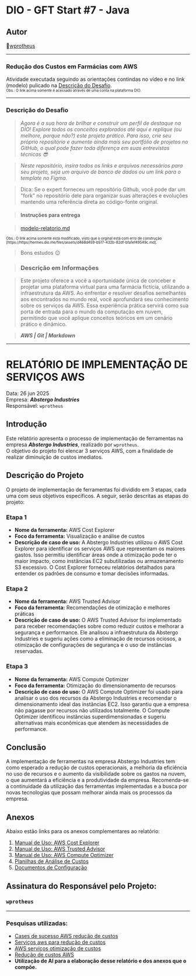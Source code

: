 # DIO - GFT Start #7 - Java

## Autor
🔸[wprotheus](https://github.com/wprotheus)

---

### Redução dos Custos em Farmácias com AWS

Atividade executada seguindo as orientações contindas no vídeo e no link (modelo) pulicado na [Descrição do Desafio](https://web.dio.me/lab/reducao-dos-custos-em-farmacias-com-aws/learning/88422f7a-cd7d-40b7-a2fb-3dc392992f2a).  
<small><sup>Obs.: O link acima somente é acessado através de uma conta na plataforma DIO.</sup></small>

---  

### Descrição do Desafio

> *Agora é a sua hora de brilhar e construir um perfil de destaque na DIO! Explore todos os conceitos explorados até aqui e replique (ou melhore, porque não?) este projeto prático. Para isso, crie seu próprio repositório e aumente ainda mais seu portfólio de projetos no GitHub, o qual pode fazer toda diferença em suas entrevistas técnicas 😎*

> *Neste repositório, insira todos os links e arquivos necessários para seu projeto, seja um arquivo de banco de dados ou um link para o template no Figma.*

> Dica: Se o expert forneceu um repositório Github, você pode dar um "fork" no repositório dele para organizar suas alterações e evoluções mantendo uma referência direta ao código-fonte original.

> #### Instruções para entrega  

> [modelo-relatorio.md](https://hermes.dio.me/files/assets/d468d459-b517-432b-82df-bfa1ef49549c.md)  

<small><sup>Obs.: O link acima somente está modificado, visto que o orginal está com erro de construção [https://https//hermes.dio.me/files/assets/d468d459-b517-432b-82df-bfa1ef49549c.md].</sup></small>

> Bons estudos 😉
 
> ### Descrição em Informações

> Este projeto oferece a você a oportunidade única de conceber e projetar uma plataforma virtual para uma farmácia fictícia, utilizando a infraestrutura da AWS. Ao enfrentar e resolver desafios semelhantes aos encontrados no mundo real, você aprofundará seu conhecimento sobre os serviços da AWS. Essa experiência prática servirá como sua porta de entrada para o mundo da computação em nuvem, permitindo que você aplique conceitos teóricos em um cenário prático e dinâmico.

> ***AWS | Git | Markdown***  

---

# RELATÓRIO DE IMPLEMENTAÇÃO DE SERVIÇOS AWS

Data: 26 jun 2025  
Empresa: ***Abstergo Industries***  
Responsável: `wprotheus`

## Introdução
Este relatório apresenta o processo de implementação de ferramentas na empresa ***Abstergo Industries***, realizado por `wprotheus`.  
O objetivo do projeto foi elencar 3 serviços AWS, com a finalidade de realizar diminuição de custos imediatos.

## Descrição do Projeto
O projeto de implementação de ferramentas foi dividido em 3 etapas, cada uma com seus objetivos específicos. A seguir, serão descritas as etapas do projeto:

### Etapa 1
- **Nome da ferramenta:** AWS Cost Explorer
- **Foco da ferramenta:** Visualização e análise de custos
- **Descrição de caso de uso:** A Abstergo Industries utilizou o AWS Cost Explorer para identificar os serviços AWS que representam os maiores gastos. Isso permitiu identificar áreas onde a otimização pode ter o maior impacto, como instâncias EC2 subutilizadas ou armazenamento S3 excessivo. O Cost Explorer forneceu relatórios detalhados para entender os padrões de consumo e tomar decisões informadas.

### Etapa 2
- **Nome da ferramenta:** AWS Trusted Advisor
- **Foco da ferramenta:** Recomendações de otimização e melhores práticas
- **Descrição de caso de uso:** O AWS Trusted Advisor foi implementado para receber recomendações sobre como reduzir custos e melhorar a segurança e performance. Ele analisou a infraestrutura da Abstergo Industries e sugeriu ações como a eliminação de recursos ociosos, a otimização de configurações de segurança e o uso de instâncias reservadas.

### Etapa 3
- **Nome da ferramenta:** AWS Compute Optimizer
- **Foco da ferramenta:** Otimização do dimensionamento de recursos
- **Descrição de caso de uso:** O AWS Compute Optimizer foi usado para analisar o uso dos recursos da Abstergo Industries e recomendar o dimensionamento ideal das instâncias EC2. Isso garantiu que a empresa não pagasse por recursos não utilizados totalmente. O Compute Optimizer identificou instâncias superdimensionadas e sugeriu alternativas mais econômicas que atendem às necessidades de performance.

## Conclusão

A implementação de ferramentas na empresa Abstergo Industries tem como esperado a redução de custos operacionais, a melhoria da eficiência no uso de recursos e o aumento da visibilidade sobre os gastos na nuvem, o que aumentará a eficiência e a produtividade da empresa. Recomenda-se a continuidade da utilização das ferramentas implementadas e a busca por novas tecnologias que possam melhorar ainda mais os processos da empresa.

## Anexos
Abaixo estão links para os anexos complementares ao relatório:

1. [Manual de Uso: AWS Cost Explorer](./manual-uso-cost-explorer.md)
2. [Manual de Uso: AWS Trusted Advisor](./manual-uso-trusted-advisor.md)
3. [Manual de Uso: AWS Compute Optimizer](./manual-uso-compute-optimizer.md)
4. [Planilhas de Análise de Custos](./planilhas-analise-custos.md)
5. [Documentos de Configuração](./documentos-configuracao.md)


## Assinatura do Responsável pelo Projeto:  

### `wprotheus`

--- 

### Pesquisas utilizadas:

- [Cases de sucesso AWS redução de custos](https://www.google.com/search?q=cases+de+sucesso+AWS+redu%C3%A7%C3%A3o+de+custos)  
- [Serviços aws para redução de custos](https://www.google.com/search?q=servi%C3%A7os+aws+para+redu%C3%A7%C3%A3o+de+custos)  
- [AWS serviços otimização de custos](https://www.google.com/search?q=AWS+servi%C3%A7os+otimiza%C3%A7%C3%A3o+de+custos)
- [Redução de custos AWS](https://www.google.com/search?q=redu%C3%A7%C3%A3o+de+custos+AWS)
- **Utilização de AI para a elaboração desse relatório e dos anexos que o compõe.**
